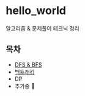 # hello_world
알고리즘 & 문제풀이 테크닉 정리
## 목차
- [DFS & BFS](./DFS&BFS/)
- [백트래킹](./Backtracking/)
- DP
- 추가중 🚧